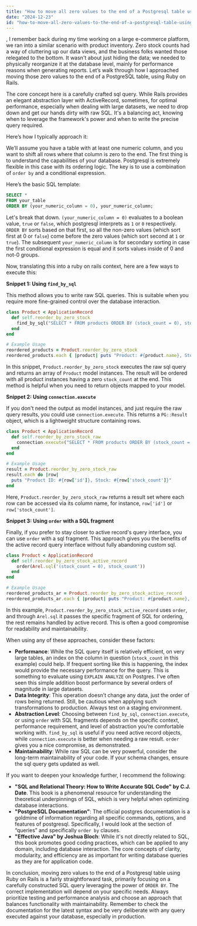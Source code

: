 ```yaml
---
title: "How to move all zero values to the end of a Postgresql table using Ruby on Rails?"
date: "2024-12-23"
id: "how-to-move-all-zero-values-to-the-end-of-a-postgresql-table-using-ruby-on-rails"
---
```


,  I remember back during my time working on a large e-commerce platform, we ran into a similar scenario with product inventory. Zero stock counts had a way of cluttering up our data views, and the business folks wanted those relegated to the bottom. It wasn't about just hiding the data; we needed to physically reorganize it at the database level, mainly for performance reasons when generating reports. Let’s walk through how I approached moving those zero values to the end of a PostgreSQL table, using Ruby on Rails.

The core concept here is a carefully crafted sql query. While Rails provides an elegant abstraction layer with ActiveRecord, sometimes, for optimal performance, especially when dealing with large datasets, we need to drop down and get our hands dirty with raw SQL. It's a balancing act, knowing when to leverage the framework's power and when to write the precise query required.

Here’s how I typically approach it:

We’ll assume you have a table with at least one numeric column, and you want to shift all rows where that column is zero to the end. The first thing is to understand the capabilities of your database. Postgresql is extremely flexible in this case with its ordering logic. The key is to use a combination of `order by` and a conditional expression.

Here’s the basic SQL template:

```sql
SELECT *
FROM your_table
ORDER BY (your_numeric_column = 0), your_numeric_column;
```

Let's break that down. `(your_numeric_column = 0)` evaluates to a boolean value, `true` or `false`, which postgresql interprets as `1` or `0` respectively. `ORDER BY` sorts based on that first, so all the non-zero values (which sort first at 0 or `false`) come before the zero values (which sort second at `1` or `true`). The subsequent `your_numeric_column` is for secondary sorting in case the first conditional expression is equal and it sorts values inside of 0 and not-0 groups.

Now, translating this into a ruby on rails context, here are a few ways to execute this:

**Snippet 1: Using `find_by_sql`**

This method allows you to write raw SQL queries. This is suitable when you require more fine-grained control over the database interaction.

```ruby
class Product < ApplicationRecord
  def self.reorder_by_zero_stock
    find_by_sql("SELECT * FROM products ORDER BY (stock_count = 0), stock_count;")
  end
end

# Example Usage
reordered_products = Product.reorder_by_zero_stock
reordered_products.each { |product| puts "Product: #{product.name}, Stock: #{product.stock_count}" }
```

In this snippet, `Product.reorder_by_zero_stock` executes the raw sql query and returns an array of `Product` model instances. The result will be ordered with all product instances having a zero `stock_count` at the end. This method is helpful when you need to return objects mapped to your model.

**Snippet 2: Using `connection.execute`**

If you don't need the output as model instances, and just require the raw query results, you could use `connection.execute`. This returns a `PG::Result` object, which is a lightweight structure containing rows.

```ruby
class Product < ApplicationRecord
  def self.reorder_by_zero_stock_raw
    connection.execute("SELECT * FROM products ORDER BY (stock_count = 0), stock_count;")
  end
end

# Example Usage
result = Product.reorder_by_zero_stock_raw
result.each do |row|
  puts "Product ID: #{row['id']}, Stock: #{row['stock_count']}"
end
```
Here, `Product.reorder_by_zero_stock_raw` returns a result set where each row can be accessed via its column name, for instance, `row['id']` or `row['stock_count']`.

**Snippet 3: Using `order` with a SQL fragment**

Finally, if you prefer to stay closer to active record's query interface, you can use `order` with a sql fragment. This approach gives you the benefits of the active record query interface without fully abandoning custom sql.

```ruby
class Product < ApplicationRecord
  def self.reorder_by_zero_stock_active_record
    order(Arel.sql('(stock_count = 0), stock_count'))
  end
end

# Example Usage
reordered_products_ar = Product.reorder_by_zero_stock_active_record
reordered_products_ar.each { |product| puts "Product: #{product.name}, Stock: #{product.stock_count}" }

```

In this example, `Product.reorder_by_zero_stock_active_record` uses `order`, and through `Arel.sql` it passes the specific fragment of SQL for ordering, the rest remains handled by active record. This is often a good compromise for readability and maintainability.

When using any of these approaches, consider these factors:

*   **Performance**: While the SQL query itself is relatively efficient, on very large tables, an index on the column in question (`stock_count` in this example) could help. If frequent sorting like this is happening, the index would provide the necessary performance for the query. This is something to evaluate using `EXPLAIN ANALYZE` on Postgres. I've often seen this simple addition boost performance by several orders of magnitude in large datasets.
*   **Data Integrity**: This operation doesn’t change any data, just the order of rows being returned. Still, be cautious when applying such transformations to production. Always test on a staging environment.
*   **Abstraction Level**: Choosing between `find_by_sql`, `connection.execute`, or using `order` with SQL fragments depends on the specific context, performance requirement, and level of abstraction you’re comfortable working with. `find_by_sql` is useful if you need active record objects, while `connection.execute` is better when needing a raw result. `order` gives you a nice compromise, as demonstrated.
*   **Maintainability**: While raw SQL can be very powerful, consider the long-term maintainability of your code. If your schema changes, ensure the sql query gets updated as well.

If you want to deepen your knowledge further, I recommend the following:

*   **"SQL and Relational Theory: How to Write Accurate SQL Code" by C.J. Date**. This book is a phenomenal resource for understanding the theoretical underpinnings of SQL, which is very helpful when optimizing database interactions.
*   **"PostgreSQL Documentation"**: The official postgres documentation is a goldmine of information regarding all specific commands, options, and features of postgresql. Specifically, I would look at the section of “queries” and specifically `order by` clauses.
*   **"Effective Java" by Joshua Bloch**: While it's not directly related to SQL, this book promotes good coding practices, which can be applied to any domain, including database interaction. The core concepts of clarity, modularity, and efficiency are as important for writing database queries as they are for application code.

In conclusion, moving zero values to the end of a Postgresql table using Ruby on Rails is a fairly straightforward task, primarily focusing on a carefully constructed SQL query leveraging the power of `ORDER BY`. The correct implementation will depend on your specific needs. Always prioritize testing and performance analysis and choose an approach that balances functionality with maintainability. Remember to check the documentation for the latest syntax and be very deliberate with any query executed against your database, especially in production.
